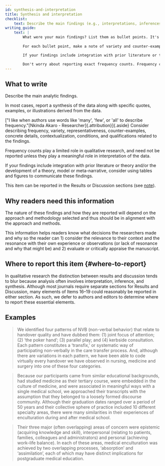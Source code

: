 ```yaml
---
id: synthesis-and-interpretation
title: Synthesis and interpretation
checklist: 
    text: Describe the main findings (e.g., interpretations, inferences, and themes); might include development of a theory or model, or integration with prior research or theory.
writing_guide: 
    text: |
        What were your main findings? List them as bullet points. It's often useful to begin your findings with a summary.
        
        For each bullet point, make a note of variety and counter-examples.

        If your findings include integration with prior literature or theory and/or the development of a theory, model or meta-narrative, consider using tables and figures and describe these as text placeholders (you'll make real figures and tables after drafting).

        Don't worry about reporting exact frequency counts. Frequency counts play a limited role in qualitative research, and need not be reported unless they play a meaningful role in interpretation of the data. Instead, consider using words like "most", "few", "all". 
---
```


## What to write

Describe the main analytic findings.

In most cases, report a synthesis of the data along with specific quotes, examples, or illustrations derived from the data.
<!-- #ASK: is this same as links to empirical data? -->
["I like when authors use words like 'many', 'few', or 'all' to describe frequency."[Nkinda Akaro - Researcher]{.attribution}]{.aside}
Consider describing frequency, variety, representativeness, counter-examples, concrete details, contextualization, conditions, and qualifications related to the findings.

Frequency counts play a limited role in qualitative research, and need not be reported unless they play a meaningful role in interpretation of the data.

If your findings include integration with prior literature or theory and/or the development of a theory, model or meta-narrative, consider using tables and figures to communicate these findings.

This item can be reported in the Results or Discussion sections (see [note](#where-to-report)).

## Why readers need this information

The nature of these findings and how they are reported will depend on the approach and methodology selected and thus should be in alignment with the approach and methods.

This information helps readers know what decisions the researchers made and why so the reader can 1) consider the relevance to their context and the resonance with their own experience or observations (or lack of resonance and why that might be) and 2) evaluate or critically appraise the manuscript.

<!-- #ASK doesn't seem to fit -->

## Where to report this item {#where-to-report}

In qualitative research the distinction between results and discussion tends to blur because analysis often involves interpretation, inference, and synthesis. Although most journals require separate sections for Results and Discussion, many elements of Items 16–19 could reasonably be reported in either section. As such, we defer to authors and editors to determine where to report these essential elements.

## Examples

> We identified four patterns of NVB (non-verbal behavior) that relate to handover quality and have dubbed them: (1) joint focus of attention; (2) ‘the poker hand’; (3) parallel play; and (4) kerbside consultation. Each pattern constitutes a ‘transfix,’ or systematic way of participating non-verbally in the care transfer process. And, although there are variations in each pattern, we have been able to code virtually every handover we have observed in nursing, medicine and surgery into one of these four categories.

> Because our participants came from similar educational backgrounds, had studied medicine as their tertiary course, were embedded in the culture of medicine, and were associated in meaningful ways with a single medical school, we approached their transcripts with the assumption that they belonged to a loosely formed discourse community. Although their graduation dates ranged over a period of 50 years and their collective sphere of practice included 10 different specialty areas, there were many similarities in their experiences of enculturation during and after medical school.

> Their three major (often overlapping) areas of concern were epistemic (acquiring knowledge and skill), interpersonal (relating to patients, families, colleagues and administrators) and personal (achieving work–life balance). In each of these areas, medical enculturation was achieved by two overlapping processes, ‘absorption’ and ‘assimilation’, each of which may have distinct implications for postgraduate medical education.